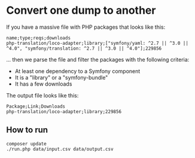 # Convert one dump to another

If you have a massive file with PHP packages that looks like this: 

```csv
name;type;reqs;downloads
php-translation/loco-adapter;library;["symfony/yaml: ^2.7 || ^3.0 || ^4.0", "symfony/translation: ^2.7 || ^3.0 || ^4.0"];229856
```

... then we parse the file and filter the packages with the following criteria:

- At least one dependency to a Symfony component 
- It is a "library" or a "symfony-bundle"
- It has a few downloads


The output file looks like this: 

```csv
Package;Link;Downloads
php-translation/loco-adapter;library;229856
```

## How to run

```
composer update
./run.php data/input.csv data/output.csv
```